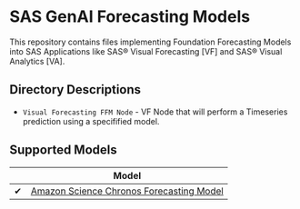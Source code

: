 # SAS GenAI Forecasting Models

This repository contains files implementing Foundation Forecasting Models into SAS Applications like SAS® Visual Forecasting [VF] and SAS® Visual Analytics [VA].

## Directory Descriptions

* `Visual Forecasting FFM Node` - VF Node that will perform a Timeseries prediction using a specifified model.

## Supported Models

|  | Model |
|--|-------|
| ✔ | [Amazon Science Chronos Forecasting Model](https://github.com/amazon-science/chronos-forecasting) |
